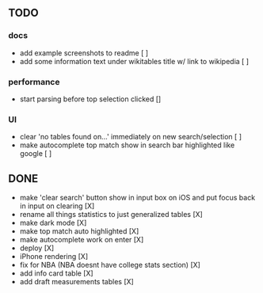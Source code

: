 ## TODO

### docs
- add example screenshots to readme [ ]
- add some information text under wikitables title w/ link to wikipedia [ ]

### performance
- start parsing before top selection clicked []
  
### UI
- clear 'no tables found on...' immediately on new search/selection [ ]
- make autocomplete top match show in search bar highlighted like google [ ]

## DONE
- make 'clear search' button show in input box on iOS and put focus back in input on clearing [X]
- rename all things statistics to just generalized tables [X]
- make dark mode [X]
- make top match auto highlighted [X]
- make autocomplete work on enter [X]
- deploy [X]
- iPhone rendering [X]
- fix for NBA (NBA doesnt have college stats section) [X]
- add info card table [X]
- add draft measurements tables [X]
